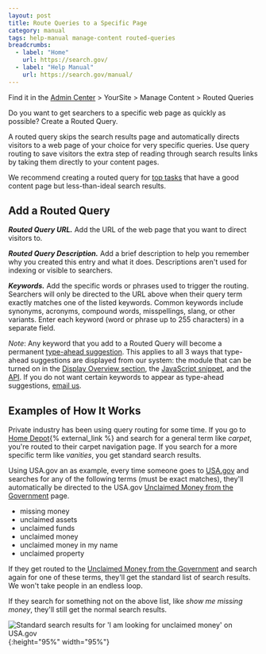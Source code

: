 ```yaml
---
layout: post
title: Route Queries to a Specific Page
category: manual
tags: help-manual manage-content routed-queries
breadcrumbs:
  - label: "Home"
    url: https://search.gov/
  - label: "Help Manual"
    url: https://search.gov/manual/
---
```


Find it in the [Admin Center](https://search.usa.gov/sites/) > YourSite > Manage Content > Routed Queries

Do you want to get searchers to a specific web page as quickly as possible? Create a Routed Query.

A routed query skips the search results page and automatically directs visitors to a web page of your choice for very specific queries. Use query routing to save visitors the extra step of reading through search results links by taking them directly to your content pages.

We recommend creating a routed query for [top tasks](http://www.digitalgov.gov/2015/02/06/top-task-usability-design-for-your-users/) that have a good content page but less-than-ideal search results.

## Add a Routed Query

***Routed Query URL.*** Add the URL of the web page that you want to direct visitors to.

***Routed Query Description.*** Add a brief description to help you remember why you created this entry and what it does. Descriptions aren't used for indexing or visible to searchers.

***Keywords.*** Add the specific words or phrases used to trigger the routing. Searchers will only be directed to the URL above when their query term exactly matches one of the listed keywords. Common keywords include synonyms, acronyms, compound words, misspellings, slang, or other variants. Enter each keyword (word or phrase up to 255 characters) in a separate field. 

*Note*: Any keyword that you add to a Routed Query will become a permanent [type-ahead suggestion](https://search.gov/manual/typeahead-api.html). This applies to all 3 ways that type-ahead suggestions are displayed from our system: the module that can be turned on in the [Display Overview section](https://search.gov/manual/display-overview.html#modules), the [JavaScript snippet](https://search.gov/manual/typeahead-api.html), and the [API](https://search.gov/manual/typeahead-api.html). If you do not want certain keywords to appear as type-ahead suggestions, [email us](mailto:search@support.digitalgov.gov).

## Examples of How It Works

Private industry has been using query routing for some time. If you go to [Home Depot](http://www.homedepot.com/){% external_link %} and search for a general term like *carpet*, you're routed to their carpet navigation page. If you search for a more specific term like *vanities*, you get standard search results.

Using USA.gov an as example, every time someone goes to [USA.gov](https://www.usa.gov) and searches for any of the following terms (must be exact matches), they'll automatically be directed to the USA.gov [Unclaimed Money from the Government](https://www.usa.gov/unclaimed-money) page.

* missing money
* unclaimed assets
* unclaimed funds
* unclaimed money
* unclaimed money in my name
* unclaimed property

If they get routed to the [Unclaimed Money from the Government](https://www.usa.gov/unclaimed-money) and search again for one of these terms, they'll get the standard list of search results. We won't take people in an endless loop.

If they search for something not on the above list, like *show me missing money*, they'll still get the normal search results. 

![Standard search results for 'I am looking for unclaimed money' on USA.gov](https://search.gov/img/unclaimed-money.png){:height="95%" width="95%"}
